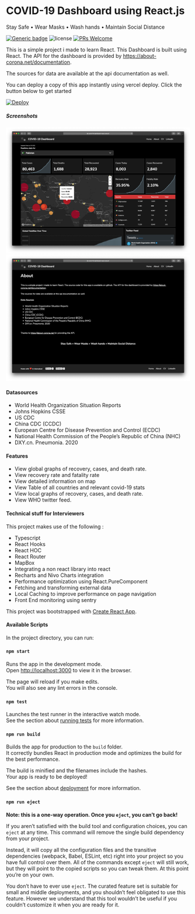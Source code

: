 
# COVID-19 Dashboard using React.js

Stay Safe • Wear Masks • Wash hands • Maintain Social Distance

 [![Generic badge](https://img.shields.io/badge/Looking_for_job-Hire_me-green.svg?style=for-the-badge)](https://shields.io/) ![license](https://img.shields.io/npm/l/m)  [![PRs Welcome](https://img.shields.io/badge/PRs-welcome-brightgreen.svg)](http://makeapullrequest.com)

 This is a simple project i made to learn React. This Dashboard is built using React. The API for the dashboard is provided by https://about-corona.net/documentation.

The sources for data are available at the api documentation as well.

You can deploy a copy of this app instantly using vercel deploy. Click the button below to get started

<a href="https://vercel.com/import/project?template=https://github.com/AhmedKhattak/covid-19-dashboard-react">
  <img src="https://vercel.com/button" alt="Deploy" />
</a>


##### Screenshots

 


 <img src="./screenshots/5.png" alt="drawing" />

  <img src="./screenshots/1.png" alt="drawing"/>







#### Datasources 

* World Health Organization Situation Reports
* Johns Hopkins CSSE
* US CDC
* China CDC (CCDC)
* European Centre for Disease Prevention and Control (ECDC)
* National Health Commission of the People’s Republic of China (NHC)
* DXY.cn. Pneumonia. 2020


#### Features
* View global graphs of recovery, cases, and death rate.
* View recovery rate and fatality rate
* View detailed information on map
* View Table of all countries and relevant covid-19 stats
* View local graphs of recovery, cases, and death rate.
* View WHO twitter feed.



#### Technical stuff for Interviewers
This project makes use of the following :

* Typescript
* React Hooks
* React HOC
* React Router
* MapBox
* Integrating a non react library into react
* Recharts and Nivo Charts integration
* Performance optimization using React.PureComponent
* Fetching and transforming external data
* Local Caching to improve performance on page navigation
* Front End monitoring using sentry 




This project was bootstrapped with [Create React App](https://github.com/facebook/create-react-app).

#### Available Scripts

In the project directory, you can run:

####  `npm start`

Runs the app in the development mode.<br />
Open [http://localhost:3000](http://localhost:3000) to view it in the browser.

The page will reload if you make edits.<br />
You will also see any lint errors in the console.

####  `npm test`

Launches the test runner in the interactive watch mode.<br />
See the section about [running tests](https://facebook.github.io/create-react-app/docs/running-tests) for more information.

####  `npm run build`

Builds the app for production to the `build` folder.<br />
It correctly bundles React in production mode and optimizes the build for the best performance.

The build is minified and the filenames include the hashes.<br />
Your app is ready to be deployed!

See the section about [deployment](https://facebook.github.io/create-react-app/docs/deployment) for more information.

####  `npm run eject`

**Note: this is a one-way operation. Once you `eject`, you can’t go back!**

If you aren’t satisfied with the build tool and configuration choices, you can `eject` at any time. This command will remove the single build dependency from your project.

Instead, it will copy all the configuration files and the transitive dependencies (webpack, Babel, ESLint, etc) right into your project so you have full control over them. All of the commands except `eject` will still work, but they will point to the copied scripts so you can tweak them. At this point you’re on your own.

You don’t have to ever use `eject`. The curated feature set is suitable for small and middle deployments, and you shouldn’t feel obligated to use this feature. However we understand that this tool wouldn’t be useful if you couldn’t customize it when you are ready for it.


